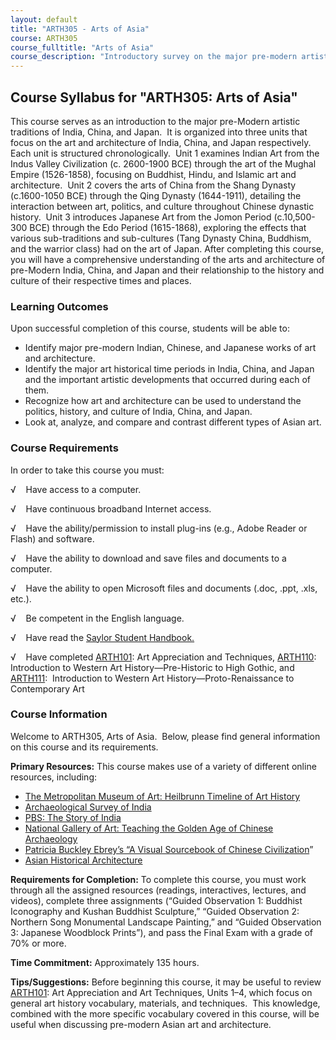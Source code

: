 ```yaml
---
layout: default
title: "ARTH305 - Arts of Asia"
course: ARTH305
course_fulltitle: "Arts of Asia"
course_description: "Introductory survey on the major pre-modern artistic traditions in Asia, focusing on the art and architecture of India, China, and Japan."
---
```

Course Syllabus for "ARTH305: Arts of Asia"
-------------------------------------------

This course serves as an introduction to the major pre-Modern artistic
traditions of India, China, and Japan.  It is organized into three units
that focus on the art and architecture of India, China, and Japan
respectively.  Each unit is structured chronologically.  Unit 1 examines
Indian Art from the Indus Valley Civilization (c. 2600-1900 BCE) through
the art of the Mughal Empire (1526-1858), focusing on Buddhist, Hindu,
and Islamic art and architecture.  Unit 2 covers the arts of China from
the Shang Dynasty (c.1600-1050 BCE) through the Qing Dynasty
(1644-1911), detailing the interaction between art, politics, and
culture throughout Chinese dynastic history.  Unit 3 introduces Japanese
Art from the Jomon Period (c.10,500-300 BCE) through the Edo Period
(1615-1868), exploring the effects that various sub-traditions and
sub-cultures (Tang Dynasty China, Buddhism, and the warrior class) had
on the art of Japan. After completing this course, you will have a
comprehensive understanding of the arts and architecture of pre-Modern
India, China, and Japan and their relationship to the history and
culture of their respective times and places.

### Learning Outcomes

Upon successful completion of this course, students will be able to:

-   Identify major pre-modern Indian, Chinese, and Japanese works of art
    and architecture.
-   Identify the major art historical time periods in India, China, and
    Japan and the important artistic developments that occurred during
    each of them.
-   Recognize how art and architecture can be used to understand the
    politics, history, and culture of India, China, and Japan.
-   Look at, analyze, and compare and contrast different types of Asian
    art.

### Course Requirements

In order to take this course you must:  
  
 √    Have access to a computer.  
  
 √    Have continuous broadband Internet access.  
  
 √    Have the ability/permission to install plug-ins (e.g., Adobe
Reader or Flash) and software.  
  
 √    Have the ability to download and save files and documents to a
computer.  
  
 √    Have the ability to open Microsoft files and documents (.doc,
.ppt, .xls, etc.).  
  
 √    Be competent in the English language.

√    Have read the [Saylor Student
Handbook.](http://www.saylor.org/site/wp-content/uploads/2012/05/Saylor-StudentHandbook.pdf)

√    Have completed [ARTH101](http://www.saylor.org/courses/arth101/):
Art Appreciation and Techniques,
[ARTH110](http://www.saylor.org/arth110): Introduction to Western Art
History—Pre-Historic to High Gothic, and
[ARTH111](http://www.saylor.org/courses/arth111/):  Introduction to
Western Art History—Proto-Renaissance to Contemporary Art

### Course Information

Welcome to ARTH305, Arts of Asia.  Below, please find general
information on this course and its requirements. 

**Primary Resources:** This course makes use of a variety of different
online resources, including:

-   [The Metropolitan Museum of Art: Heilbrunn Timeline of Art
    History](http://www.metmuseum.org/toah/)
-   [Archaeological Survey of India](http://asi.nic.in/)
-   [PBS: The Story of India](http://www.pbs.org/thestoryofindia/)
-   [National Gallery of Art: Teaching the Golden Age of Chinese
    Archaeology](http://www.nga.gov/education/chinatp_splash.htm)
-   [Patricia Buckley Ebrey’s “A Visual Sourcebook of Chinese
    Civilization](http://depts.washington.edu/chinaciv/)”
-   [Asian Historical
    Architecture](http://www.orientalarchitecture.com/)

**Requirements for Completion:** To complete this course, you must work
through all the assigned resources (readings, interactives, lectures,
and videos), complete three assignments (“Guided Observation 1: Buddhist
Iconography and Kushan Buddhist Sculpture,” “Guided Observation 2:
Northern Song Monumental Landscape Painting,” and “Guided Observation 3:
Japanese Woodblock Prints”), and pass the Final Exam with a grade of 70%
or more.

**Time Commitment:** Approximately 135 hours.

**Tips/Suggestions:** Before beginning this course, it may be useful to
review [ARTH101](http://www.saylor.org/courses/arth101/): Art
Appreciation and Art Techniques, Units 1–4, which focus on general art
history vocabulary, materials, and techniques.  This knowledge, combined
with the more specific vocabulary covered in this course, will be useful
when discussing pre-modern Asian art and architecture.
